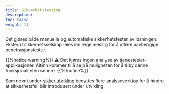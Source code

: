 ```yaml
---
title: Sikkerhetstesting
description:
toc: false
weight: 11
---
```


Det gjøres både manuelle og automatiske sikkerhetstester av løsningen.
Eksternt sikkerhetsselskap leies inn regelmessig for å utføre uavhengige penetrasjonstester.

{{%notice warning%}}
⚠ Det kjøres ingen analyse av tjenesteeier-applikasjoner.
Altinn kommer til å se på muligheten for å tilby denne funksjonaliteten senere.
{{%/notice%}}

Som nevnt under [sikker utvikling](/nb/app/development) benyttes flere analyseverktøy
for å hindre at sikkerhetsfeil blir introdusert under utvikling. 